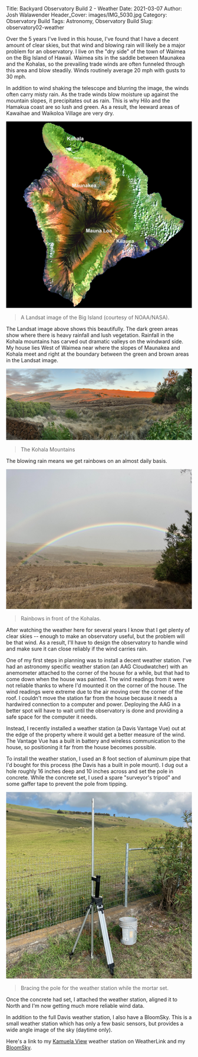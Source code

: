 Title: Backyard Observatory Build 2 - Weather
Date: 2021-03-07
Author: Josh Walawender
Header_Cover: images/IMG_5030.jpg
Category: Observatory Build
Tags: Astronomy, Observatory Build
Slug: observatory02-weather

Over the 5 years I've lived in this house, I've found that I have a decent amount of clear skies, but that wind and blowing rain will likely be a major problem for an observatory.  I live on the "dry side" of the town of Waimea on the Big Island of Hawaii.  Waimea sits in the saddle between Maunakea and the Kohalas, so the prevailing trade winds are often funneled through this area and blow steadily.  Winds routinely average 20 mph with gusts to 30 mph.

In addition to wind shaking the telescope and blurring the image, the winds often carry misty rain.  As the trade winds blow moisture up against the mountain slopes, it precipitates out as rain.  This is why Hilo and the Hamakua coast are so lush and green.  As a result, the leeward areas of Kawaihae and Waikoloa Village are very dry.  

![Landsat image of the Big Island](images/Hawaii_Landsat.jpg)
> A Landsat image of the Big Island (courtesy of NOAA/NASA).

The Landsat image above shows this beautifully.  The dark green areas show where there is heavy rainfall and lush vegetation.  Rainfall in the Kohala mountains has carved out dramatic valleys on the windward side.  My house lies West of Waimea near where the slopes of Maunakea and Kohala meet and right at the boundary between the green and brown areas in the Landsat image.

![The Kohala Mountains](images/IMG_5030.jpg)
> The Kohala Mountains

The blowing rain means we get rainbows on an almost daily basis.

![Rainbows in front of the Kohalas.](images/IMG_5046.jpg)
> Rainbows in front of the Kohalas.

After watching the weather here for several years I know that I get plenty of clear skies -- enough to make an observatory useful, but the problem will be that wind.  As a result, I'll have to design the observatory to handle wind and make sure it can close reliably if the wind carries rain.

One of my first steps in planning was to install a decent weather station.  I've had an astronomy specific weather station (an AAG Cloudwatcher) with an anemometer attached to the corner of the house for a while, but that had to come down when the house was painted.  The wind readings from it were not reliable thanks to where I'd mounted it on the corner of the house.  The wind readings were extreme due to the air moving over the corner of the roof.  I couldn't move the station far from the house because it needs a hardwired connection to a computer and power.  Deploying the AAG in a better spot will have to wait until the observatory is done and providing a safe space for the computer it needs.

Instead, I recently installed a weather station (a Davis Vantage Vue) out at the edge of the property where it would get a better measure of the wind.  The Vantage Vue has a built in battery and wireless communication to the house, so positioning it far from the house becomes possible.

To install the weather station, I used an 8 foot section of aluminum pipe that I'd bought for this process (the Davis has a built in pole mount).  I dug out a hole roughly 16 inches deep and 10 inches across and set the pole in concrete.  While the concrete set, I used a spare "surveyor's tripod" and some gaffer tape to prevent the pole from tipping.

![Bracing the pole for the weather station while the mortar set.](images/IMG_5252.jpg)
> Bracing the pole for the weather station while the mortar set.

Once the concrete had set, I attached the weather station, aligned it to North and I'm now getting much more reliable wind data.

In addition to the full Davis weather station, I also have a BloomSky.  This is a small weather station which has only a few basic sensors, but provides a wide angle image of the sky (daytime only).

Here's a link to my [Kamuela View](https://www.weatherlink.com/bulletin/b6320138-fb92-4287-a791-8a37878d1ba3) weather station on WeatherLink and my [BloomSky](https://map.bloomsky.com/weather-stations/faBiuZWsmKKlmJm0).

